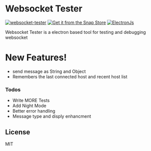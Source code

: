 # Websocket Tester
[![websocket-tester](https://snapcraft.io/websocket-tester/badge.svg)](https://snapcraft.io/websocket-tester)
[![Get it from the Snap Store](https://snapcraft.io/static/images/badges/en/snap-store-black.svg)](https://snapcraft.io/websocket-tester)
[![ElectronJs](https://66.media.tumblr.com/14af8ba53c8105cfa14b00690c7acdeb/33fd4c67ac60f203-b4/s250x400/920019ee5124cf79156f34bb4dc523bb1dab59ef.png)](https://www.electronjs.org/)

Websocket Tester is a electron based tool for testing and debugging websocket


# New Features!

   - send message as String and Object
   - Remembers the last connected host and recent host list




### Todos

 - Write MORE Tests
 - Add Night Mode
 - Better error handling
 - Message type and disply enhancment

License
----

MIT

